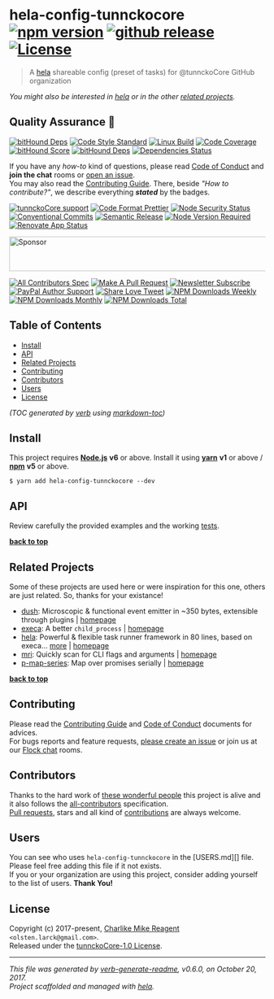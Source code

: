 # hela-config-tunnckocore [![npm version][npmv-img]][npmv-url] [![github release][github-release-img]][github-release-url] [![License][license-img]][license-url] 

> A [hela][] shareable config  (preset of tasks) for @tunnckoCore GitHub organization

<div id="thetop"></div>

_You might also be interested in [hela][highlighted-link] or in the other [related projects](#related-projects)._

## Quality Assurance :100:

[![bitHound Deps][bithound-code-img]][bithound-code-url] 
[![Code Style Standard][standard-img]][standard-url] 
[![Linux Build][travis-img]][travis-url] 
[![Code Coverage][codecov-img]][codecov-url] 
[![bitHound Score][bithound-score-img]][bithound-score-url] 
[![bitHound Deps][bithound-deps-img]][bithound-deps-url] 
[![Dependencies Status][dependencies-img]][dependencies-url] 

If you have any _how-to_ kind of questions, please read [Code of Conduct](./CODE_OF_CONDUCT.md) and **join the chat** rooms or [open an issue][open-issue-url].  
You may also read the [Contributing Guide](./CONTRIBUTING.md). There, beside _"How to contribute?"_, we describe everything **_stated_** by  the badges.

[![tunnckoCore support][chat-img]][chat-url] 
[![Code Format Prettier][prettier-img]][prettier-url] 
[![Node Security Status][nodesecurity-img]][nodesecurity-url] 
[![Conventional Commits][ccommits-img]][ccommits-url] 
[![Semantic Release][semantic-release-img]][semantic-release-url] 
[![Node Version Required][nodeversion-img]][nodeversion-url] 
[![Renovate App Status][renovate-img]][renovate-url]

<a target="_blank" rel="nofollow" href="https://app.codesponsor.io/link/K7yYzzA5nb2ZDR4GTKmgUdfe/tunnckoCore/hela-config-tunnckocore">
  <img alt="Sponsor" width="888" height="68" src="https://app.codesponsor.io/embed/K7yYzzA5nb2ZDR4GTKmgUdfe/tunnckoCore/hela-config-tunnckocore.svg" />
</a>
<p></p>

[![All Contributors Spec][all-contributors-img]](#contributors) 
[![Make A Pull Request][prs-welcome-img]][prs-welcome-url] 
[![Newsletter Subscribe][tinyletter-img]][tinyletter-url] 
[![PayPal Author Support][paypal-donate-img]][paypal-donate-url] 
[![Share Love Tweet][share-love-img]][share-love-url] 
[![NPM Downloads Weekly][downloads-weekly-img]][npmv-url] 
[![NPM Downloads Monthly][downloads-monthly-img]][npmv-url] 
[![NPM Downloads Total][downloads-total-img]][npmv-url] 

## Table of Contents
- [Install](#install)
- [API](#api)
- [Related Projects](#related-projects)
- [Contributing](#contributing)
- [Contributors](#contributors)
- [Users](#users)
- [License](#license)

_(TOC generated by [verb](https://github.com/verbose/verb) using [markdown-toc](https://github.com/jonschlinkert/markdown-toc))_

## Install

This project requires [**Node.js**][nodeversion-url] **v6** or above. Install it using [**yarn**](https://yarnpkg.com) **v1** or above / [**npm**](https://www.npmjs.com) **v5** or above.

```
$ yarn add hela-config-tunnckocore --dev
```
<!-- 
A browser usage is also possible, thanks to the [unpkg.com](https://unpkg.com) CDN and [Rollup](https://ghub.now.sh/rollup) bundler.  
See available bundles at [`https://unpkg.com/hela-config-tunnckocore/dist/browser/`](https://unpkg.com/hela-config-tunnckocore/dist/browser/).

> _**Note:** May not work in the browser if some of the [Node.js builtin modules](https://github.com/juliangruber/builtins/blob/master/builtins.json) are used here._
 -->
 
## API
Review carefully the provided examples and the working [tests](./test).

**[back to top](#thetop)**

## Related Projects
Some of these projects are used here or were inspiration for this one, others are just related. So, thanks for your existance! 
- [dush](https://www.npmjs.com/package/dush): Microscopic & functional event emitter in ~350 bytes, extensible through plugins | [homepage](https://github.com/tunnckocore/dush#readme "Microscopic & functional event emitter in ~350 bytes, extensible through plugins")
- [execa](https://www.npmjs.com/package/execa): A better `child_process` | [homepage](https://github.com/sindresorhus/execa#readme "A better `child_process`")
- [hela](https://www.npmjs.com/package/hela): Powerful & flexible task runner framework in 80 lines, based on execa… [more](https://github.com/tunnckoCore/hela#readme) | [homepage](https://github.com/tunnckoCore/hela#readme "Powerful & flexible task runner framework in 80 lines, based on execa. Supports presets, a la ESLint but for tasks & npm scripts")
- [mri](https://www.npmjs.com/package/mri): Quickly scan for CLI flags and arguments | [homepage](https://github.com/lukeed/mri#readme "Quickly scan for CLI flags and arguments")
- [p-map-series](https://www.npmjs.com/package/p-map-series): Map over promises serially | [homepage](https://github.com/sindresorhus/p-map-series#readme "Map over promises serially")

**[back to top](#thetop)**

## Contributing
Please read the [Contributing Guide](./CONTRIBUTING.md) and [Code of Conduct](./CODE_OF_CONDUCT.md) documents for advices.  
For bugs reports and feature requests, [please create an issue][open-issue-url] or join us at our [Flock chat][chat-url] rooms.
  
## Contributors
Thanks to the hard work of [these wonderful people](./CONTRIBUTORS.md) this project is alive and it also follows the [all-contributors](https://github.com/kentcdodds/all-contributors) specification.  
[Pull requests](./CONTRIBUTING.md#opening-a-pull-request), stars and all kind of [contributions](https://opensource.guide/how-to-contribute/#what-it-means-to-contribute) are always welcome.

## Users
You can see who uses `hela-config-tunnckocore` in the [USERS.md][] file. Please feel free adding this file if it not exists.  
If you or your organization are using this project, consider adding yourself to the list of users. **Thank You!**

## License
Copyright (c) 2017-present, [Charlike Mike Reagent][author-link] `<olsten.larck@gmail.com>`.  
Released under the [tunnckoCore-1.0 License][license-url].

***

_This file was generated by [verb-generate-readme](https://github.com/verbose/verb-generate-readme), v0.6.0, on October 20, 2017._  
_Project scaffolded and managed with [hela][]._

<!-- Heading badges -->
[npmv-url]: https://www.npmjs.com/package/hela-config-tunnckocore
[npmv-img]: https://img.shields.io/npm/v/hela-config-tunnckocore.svg?label=npm%20version

[github-release-url]: https://github.com/tunnckoCore/hela-config-tunnckocore/releases/latest
[github-release-img]: https://img.shields.io/github/release/tunnckoCore/hela-config-tunnckocore.svg?label=github%20release

[license-url]: https://github.com/tunnckoCore/hela-config-tunnckocore/blob/master/LICENSE
[license-img]: https://img.shields.io/npm/l/hela-config-tunnckocore.svg
<!-- [license-img]: https://img.shields.io/badge/license-tunnckoCore_1%2E0-blue.svg -->

[downloads-monthly-img]: https://img.shields.io/npm/dm/hela-config-tunnckocore.svg

<!-- Front line badges -->
[bithound-score-url]: https://www.bithound.io/github/tunnckoCore/hela-config-tunnckocore
[bithound-score-img]: https://www.bithound.io/github/tunnckoCore/hela-config-tunnckocore/badges/score.svg

[bithound-code-url]: https://www.bithound.io/github/tunnckoCore/hela-config-tunnckocore
[bithound-code-img]: https://www.bithound.io/github/tunnckoCore/hela-config-tunnckocore/badges/code.svg

[standard-url]: https://github.com/standard/standard
[standard-img]: https://img.shields.io/badge/code_style-airbnb-brightgreen.svg

[travis-url]: https://travis-ci.org/tunnckoCore/hela-config-tunnckocore
[travis-img]: https://img.shields.io/travis/tunnckoCore/hela-config-tunnckocore/master.svg?label=linux

[codecov-url]: https://codecov.io/gh/tunnckoCore/hela-config-tunnckocore
[codecov-img]: https://img.shields.io/codecov/c/github/tunnckoCore/hela-config-tunnckocore/master.svg

[bithound-deps-url]: https://www.bithound.io/github/tunnckoCore/hela-config-tunnckocore/dependencies/npm
[bithound-deps-img]: https://www.bithound.io/github/tunnckoCore/hela-config-tunnckocore/badges/dependencies.svg

[dependencies-url]: https://david-dm.org/tunnckoCore/hela-config-tunnckocore
[dependencies-img]: https://img.shields.io/david/tunnckoCore/hela-config-tunnckocore.svg

<!-- Second front of badges -->
[chat-url]: https://tunnckocore.flock.com/?i=cx2xoeofjtj6eo6c
[chat-img]: https://img.shields.io/badge/chat-on_flock-brightgreen.svg

[prettier-url]: https://github.com/prettier/prettier
[prettier-img]: https://img.shields.io/badge/styled_with-prettier-f952a5.svg

[nodesecurity-url]: https://nodesecurity.io/orgs/tunnckocore-dev/projects/b8ccbfa6-282e-4360-aee5-1497dc059e6b
[nodesecurity-img]: https://nodesecurity.io/orgs/tunnckocore-dev/projects/b8ccbfa6-282e-4360-aee5-1497dc059e6b/badge
<!-- the original color of nsp: 
[nodesec-img]: https://img.shields.io/badge/nsp-no_known_vulns-35a9e0.svg -->

[ccommits-url]: https://conventionalcommits.org/
[ccommits-img]: https://img.shields.io/badge/conventional_commits-1.0.0-yellow.svg

[semantic-release-url]: https://github.com/semantic-release/semantic-release
[semantic-release-img]: https://img.shields.io/badge/%20%20%F0%9F%93%A6%F0%9F%9A%80-semantic--release-e10079.svg

[nodeversion-url]: https://nodejs.org/en/download
[nodeversion-img]: https://img.shields.io/node/v/hela-config-tunnckocore.svg

[renovate-url]: https://renovateapp.com
[renovate-img]: https://img.shields.io/badge/renovate-enabled-brightgreen.svg

<!-- Third badges line (After CodeSponsor ads) -->
[all-contributors-img]: https://img.shields.io/github/contributors/tunnckoCore/hela-config-tunnckocore.svg?label=all%20contributors&colorB=ffa500

[prs-welcome-img]: https://img.shields.io/badge/PRs-welcome-brightgreen.svg
[prs-welcome-url]: http://makeapullrequest.com

[tinyletter-url]: https://tinyletter.com/tunnckoCore
[tinyletter-img]: https://img.shields.io/badge/newsletter-subscribe-9caaf8.svg

[paypal-donate-url]: https://paypal.me/tunnckoCore/10
[paypal-donate-img]: https://img.shields.io/badge/paypal-donate-f47721.svg

[downloads-weekly-img]: https://img.shields.io/npm/dw/hela-config-tunnckocore.svg
[downloads-total-img]: https://img.shields.io/npm/dt/hela-config-tunnckocore.svg

<!-- Miscellaneous -->
[share-love-url]: https://twitter.com/intent/tweet?text=https://github.com/tunnckoCore/hela-config-tunnckocore&via=tunnckoCore
[share-love-img]: https://img.shields.io/badge/share-love-1da1f2.svg
[open-issue-url]: https://github.com/tunnckoCore/hela-config-tunnckocore/issues/new

[highlighted-link]: https://ghub.now.sh/hela
[author-link]: https://charlike.online

[hela]: https://github.com/tunnckoCore/hela